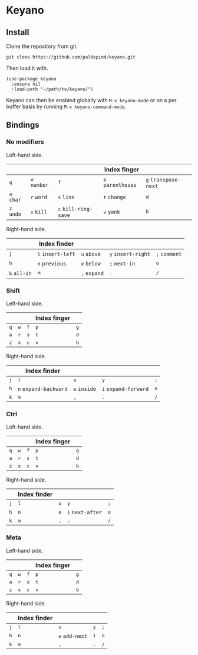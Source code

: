 # Keyano

## Install

Clone the repository from git.

```
git clone https://github.com/paldepind/keyano.git
```

Then load it with.

```elisp
(use-package keyano
  :ensure nil
  :load-path "~/path/to/keyano/")
```

Keyano can then be enabled globally with `M-x keyano-mode` or on a per buffer
basis by running `M-x keyano-command-mode`.

## Bindings

### No modifiers

Left-hand side.

|                     |                       |                               | Index finger               |                               |
| ------------------- | -------------------   | ----------------------------- | ------------------------   | ------------                  |
| <kbd>q</kbd>        | <kbd>w</kbd> `number` | <kbd>f</kbd>                  | <kbd>p</kbd> `parentheses` | <kbd>g</kbd> `transpose-next` |
| <kbd>a</kbd> `char` | <kbd>r</kbd> `word`   | <kbd>s</kbd> `line`           | <kbd>t</kbd> `change`      | <kbd>d</kbd>                  |
| <kbd>z</kbd> `undo` | <kbd>x</kbd> `kill`   | <kbd>c</kbd> `kill-ring-save` | <kbd>v</kbd> `yank`        | <kbd>b</kbd>                  |

Right-hand side.

|                       | Index finder               |                          |                             |                          |
| ------------          | ------------------------   | ------------------------ | -                           | ------------------------ |
| <kbd>j</kbd>          | <kbd>l</kbd> `insert-left` | <kbd>u</kbd> `above`     | <kbd>y</kbd> `insert-right` | <kbd>;</kbd> `comment`   |
| <kbd>h</kbd>          | <kbd>n</kbd> `previous`    | <kbd>e</kbd> `below`     | <kbd>i</kbd> `next-in`      | <kbd>o</kbd>             |
| <kbd>k</kbd> `all-in` | <kbd>m</kbd>               | <kbd>,</kbd> `expand`    | <kbd>.</kbd>                | <kbd>/</kbd>             |

### Shift

Left-hand side.

|                     |                     |                               | Index finger             |              |
| ------------------- | ------------------- | ----------------------------- | ------------------------ | ------------ |
| <kbd>q</kbd>        | <kbd>w</kbd>        | <kbd>f</kbd>                  | <kbd>p</kbd>             | <kbd>g</kbd> |
| <kbd>a</kbd>        | <kbd>r</kbd>        | <kbd>s</kbd>                  | <kbd>t</kbd>             | <kbd>d</kbd> |
| <kbd>z</kbd>        | <kbd>x</kbd>        | <kbd>c</kbd>                  | <kbd>v</kbd>             | <kbd>b</kbd> |

Right-hand side.

|              | Index finder                   |                          |                               |                          |
| ------------ | ------------------------       | ------------------------ | ------------------------      | ------------------------ |
| <kbd>j</kbd> | <kbd>l</kbd>                   | <kbd>u</kbd>             | <kbd>y</kbd>                  | <kbd>;</kbd>             |
| <kbd>h</kbd> | <kbd>n</kbd> `expand-backward` | <kbd>e</kbd> `inside`    | <kbd>i</kbd> `expand-forward` | <kbd>o</kbd>             |
| <kbd>k</kbd> | <kbd>m</kbd>                   | <kbd>,</kbd>             | <kbd>.</kbd>                  | <kbd>/</kbd>             |

### Ctrl

Left-hand side.

|                     |                     |                               | Index finger             |              |
| ------------------- | ------------------- | ----------------------------- | ------------------------ | ------------ |
| <kbd>q</kbd>        | <kbd>w</kbd>        | <kbd>f</kbd>                  | <kbd>p</kbd>             | <kbd>g</kbd> |
| <kbd>a</kbd>        | <kbd>r</kbd>        | <kbd>s</kbd>                  | <kbd>t</kbd>             | <kbd>d</kbd> |
| <kbd>z</kbd>        | <kbd>x</kbd>        | <kbd>c</kbd>                  | <kbd>v</kbd>             | <kbd>b</kbd> |

Right-hand side.

|              | Index finder             |                          |                           |                          |
| ------------ | ------------------------ | ------------------------ | ------------------------  | ------------------------ |
| <kbd>j</kbd> | <kbd>l</kbd>             | <kbd>u</kbd>             | <kbd>y</kbd>              | <kbd>;</kbd>             |
| <kbd>h</kbd> | <kbd>n</kbd>             | <kbd>e</kbd>             | <kbd>i</kbd> `next-after` | <kbd>o</kbd>             |
| <kbd>k</kbd> | <kbd>m</kbd>             | <kbd>,</kbd>             | <kbd>.</kbd>              | <kbd>/</kbd>             |

### Meta

Left-hand side.

|                     |                     |                               | Index finger             |              |
| ------------------- | ------------------- | ----------------------------- | ------------------------ | ------------ |
| <kbd>q</kbd>        | <kbd>w</kbd>        | <kbd>f</kbd>                  | <kbd>p</kbd>             | <kbd>g</kbd> |
| <kbd>a</kbd>        | <kbd>r</kbd>        | <kbd>s</kbd>                  | <kbd>t</kbd>             | <kbd>d</kbd> |
| <kbd>z</kbd>        | <kbd>x</kbd>        | <kbd>c</kbd>                  | <kbd>v</kbd>             | <kbd>b</kbd> |

Right-hand side.

|              | Index finder             |                          |                          |                          |
| ------------ | ------------------------ | ------------------------ | ------------------------ | ------------------------ |
| <kbd>j</kbd> | <kbd>l</kbd>             | <kbd>u</kbd>             | <kbd>y</kbd>             | <kbd>;</kbd>             |
| <kbd>h</kbd> | <kbd>n</kbd>             | <kbd>e</kbd> `add-next`  | <kbd>i</kbd>             | <kbd>o</kbd>             |
| <kbd>k</kbd> | <kbd>m</kbd>             | <kbd>,</kbd>             | <kbd>.</kbd>             | <kbd>/</kbd>             |
